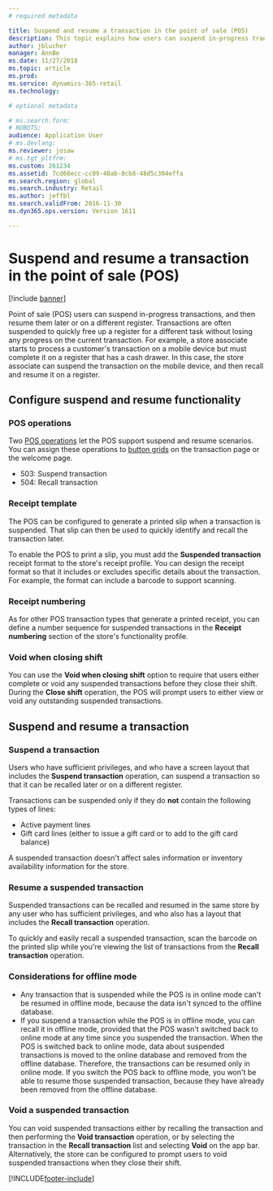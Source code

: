```yaml
---
# required metadata

title: Suspend and resume a transaction in the point of sale (POS)
description: This topic explains how users can suspend in-progress transactions and then resume them later or on a different register by using Dynamics 365 Commerce.
author: jblucher
manager: AnnBe
ms.date: 11/27/2018
ms.topic: article
ms.prod: 
ms.service: dynamics-365-retail
ms.technology: 

# optional metadata

# ms.search.form: 
# ROBOTS: 
audience: Application User
# ms.devlang: 
ms.reviewer: josaw
# ms.tgt_pltfrm: 
ms.custom: 261234
ms.assetid: 7cd68ecc-cc09-48ab-8cb8-48d5c304effa
ms.search.region: global
ms.search.industry: Retail
ms.author: jeffbl
ms.search.validFrom: 2016-11-30
ms.dyn365.ops.version: Version 1611

---
```


# Suspend and resume a transaction in the point of sale (POS)

[!include [banner](includes/banner.md)]


Point of sale (POS) users can suspend in-progress transactions, and then resume them later or on a different register. Transactions are often suspended to quickly free up a register for a different task without losing any progress on the current transaction. For example, a store associate starts to process a customer's transaction on a mobile device but must complete it on a register that has a cash drawer. In this case, the store associate can suspend the transaction on the mobile device, and then recall and resume it on a register.

## Configure suspend and resume functionality

### POS operations

Two [POS operations](pos-operations.md) let the POS support suspend and resume scenarios. You can assign these operations to [button grids](pos-screen-layouts.md) on the transaction page or the welcome page.

- 503: Suspend transaction
- 504: Recall transaction

### Receipt template

The POS can be configured to generate a printed slip when a transaction is suspended. That slip can then be used to quickly identify and recall the transaction later.

To enable the POS to print a slip, you must add the **Suspended transaction** receipt format to the store's receipt profile. You can design the receipt format so that it includes or excludes specific details about the transaction. For example, the format can include a barcode to support scanning.

### Receipt numbering

As for other POS transaction types that generate a printed receipt, you can define a number sequence for suspended transactions in the **Receipt numbering** section of the store's functionality profile.

### Void when closing shift

You can use the **Void when closing shift** option to require that users either complete or void any suspended transactions before they close their shift. During the **Close shift** operation, the POS will prompt users to either view or void any outstanding suspended transactions.

## Suspend and resume a transaction

### Suspend a transaction

Users who have sufficient privileges, and who have a screen layout that includes the **Suspend transaction** operation, can suspend a transaction so that it can be recalled later or on a different register.

Transactions can be suspended only if they do **not** contain the following types of lines:

- Active payment lines
- Gift card lines (either to issue a gift card or to add to the gift card balance)

A suspended transaction doesn't affect sales information or inventory availability information for the store.

### Resume a suspended transaction

Suspended transactions can be recalled and resumed in the same store by any user who has sufficient privileges, and who also has a layout that includes the **Recall transaction** operation.

To quickly and easily recall a suspended transaction, scan the barcode on the printed slip while you're viewing the list of transactions from the **Recall transaction** operation.

### Considerations for offline mode

- Any transaction that is suspended while the POS is in online mode can't be resumed in offline mode, because the data isn't synced to the offline database.
- If you suspend a transaction while the POS is in offline mode, you can recall it in offline mode, provided that the POS wasn't switched back to online mode at any time since you suspended the transaction. When the POS is switched back to online mode, data about suspended transactions is moved to the online database and removed from the offline database. Therefore, the transactions can be resumed only in online mode. If you switch the POS back to offline mode, you won't be able to resume those suspended transaction, because they have already been removed from the offline database.

### Void a suspended transaction

You can void suspended transactions either by recalling the transaction and then performing the **Void transaction** operation, or by selecting the transaction in the **Recall transaction** list and selecting **Void** on the app bar. Alternatively, the store can be configured to prompt users to void suspended transactions when they close their shift.


[!INCLUDE[footer-include](../includes/footer-banner.md)]